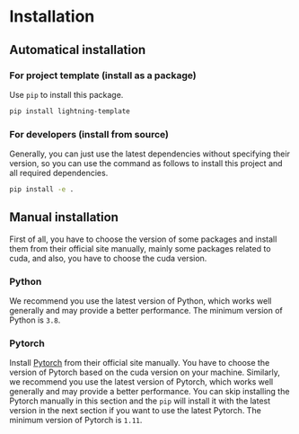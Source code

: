 # Installation

## Automatical installation

### For project template (install as a package)

Use `pip` to install this package.

```bash
pip install lightning-template
```

### For developers (install from source)

Generally, you can just use the latest dependencies without specifying their version, so you can use the command as follows to install this project and all required dependencies.

```bash
pip install -e .
```

## Manual installation

First of all, you have to choose the version of some packages and install them from their official site manually, mainly some packages related to cuda, and also, you have to choose the cuda version.

### Python

We recommend you use the latest version of Python, which works well generally and may provide a better performance. The minimum version of Python is `3.8`.

### Pytorch

Install [Pytorch](https://pytorch.org/get-started/locally/) from their official site manually. You have to choose the version of Pytorch based on the cuda version on your machine. Similarly, we recommend you use the latest version of Pytorch, which works well generally and may provide a better performance. You can skip installing the Pytorch manually in this section and the `pip` will install it with the latest version in the next section if you want to use the latest Pytorch. The minimum version of Pytorch is `1.11`.
